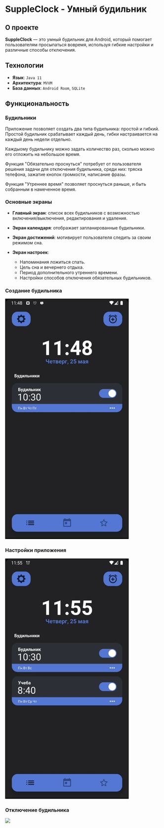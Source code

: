 # SuppleClock - Умный будильник

## О проекте
**SuppleClock** — это умный будильник для Android, который помогает пользователям просыпаться вовремя, используя гибкие настройки и различные способы отключения.

## Технологии
- **Язык**: `Java 11`
- **Архитектура**: `MVVM`
- **База данных**: `Android Room`, `SQLite`

## Функциональность

### Будильники
Приложение позволяет создать два типа будильника: простой и гибкий. Простой будильник срабатывает каждый день, гибки настраивается на каждый день недели отдельно.

Каждыому будильнику можно задать количество раз, сколько можно его отложить на небольшое время.

Функция "Обязательно проснуться" потребует от пользователя решения задачи для отключения будильника, среди них: тряска телефона, зажатие кнопок громкости, написание фразы.

Функция "Утреннее время" позволяет проснуться раньше, и быть собранным в намеченное время.

### Основные экраны
- **Главный экран**: список всех будильников с возможностью включения/выключения, редактирования и удаления.
  
- **Экран календаря**: отображает запланированные будильники.
  
- **Экран достижений**: мотивирует пользователя следить за своим режимом сна.
  
- **Экран настроек**:
  - Напоминания ложиться спать.
  - Цель сна и вечернего отдыха.
  - Период дополнительного утреннего времени.
  - Настройки способов отключения обязательных будильников.

### Создание будильника

<img src="demo/clockCreative.gif" width="400">

### Настройки приложения

<img src="demo/preferences.gif" width="400">

### Отключение будильника

<img src="demo/turningOff.gif" width="400">
